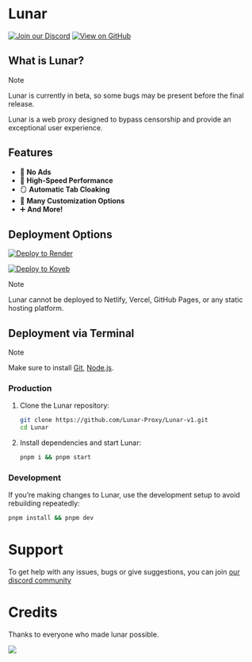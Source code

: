 # Lunar

[![Join our Discord](https://skillicons.dev/icons?i=discord)](https://discord.gg/fuPtWjYuf8) [![View on GitHub](https://skillicons.dev/icons?i=github)](https://github.com/Lunar-proxy/Lunar-v1)

## What is Lunar?

> [!NOTE]
> Lunar is currently in beta, so some bugs may be present before the final release.

Lunar is a web proxy designed to bypass censorship and provide an exceptional user experience.

## Features

- 🚫 **No Ads**
- 🚀 **High-Speed Performance**
- 🪞 **Automatic Tab Cloaking**
- 🎨 **Many Customization Options**
- ➕ **And More!**

## Deployment Options

<div >
    <a href="https://render.com/deploy?repo=https://github.com/lunar-proxy/lunar-v1">
        <img src="https://raw.githubusercontent.com/BinBashBanana/deploy-buttons/main/buttons/remade/render.svg" alt="Deploy to Render">
    </a>

[![Deploy to Koyeb](https://binbashbanana.github.io/deploy-buttons/buttons/remade/koyeb.svg)](https://app.koyeb.com/deploy?type=git&repository=github.com/lunar-proxy/lunar-v1)

</div>

> [!NOTE]
> Lunar cannot be deployed to Netlify, Vercel, GitHub Pages, or any static hosting platform.

## Deployment via Terminal

> [!NOTE]
> Make sure to install [Git](https://git-scm.com/downloads), [Node.js](https://nodejs.org/en/download/prebuilt-installer).

### Production

1. Clone the Lunar repository:

   ```bash
   git clone https://github.com/Lunar-Proxy/Lunar-v1.git
   cd Lunar
   ```

2. Install dependencies and start Lunar:
   ```bash
   pnpm i && pnpm start
   ```

### Development

If you’re making changes to Lunar, use the development setup to avoid rebuilding repeatedly:

```bash
pnpm install && pnpm dev
```

# Support

To get help with any issues, bugs or give suggestions, you can join [our discord community](https://dsc.gg/golunar)

# Credits

Thanks to everyone who made lunar possible.

<a href="https://github.com/lunar-proxy/lunar/graphs/contributors">
<img src="https://contrib.rocks/image?repo=lunar-proxy/lunar"/>
</a>
